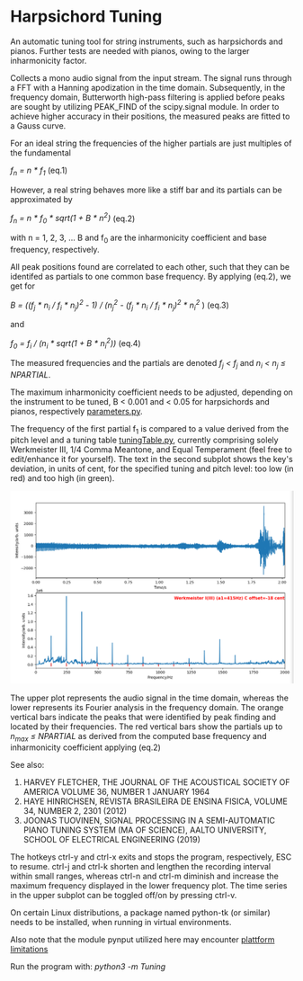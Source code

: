 # Harpsichord Tuning

An automatic tuning tool for string instruments, such as harpsichords and 
pianos. Further tests are needed with pianos, owing to the larger inharmonicity 
factor.

Collects a mono audio signal from the input stream. The signal 
runs through a FFT with a Hanning apodization in the time domain. 
Subsequently, in the frequency domain, Butterworth high-pass filtering 
is applied before peaks are sought by utilizing PEAK_FIND of
the scipy.signal module. In order to achieve higher accuracy in their 
positions, the measured peaks are fitted to a Gauss curve.

For an ideal string the frequencies of the higher partials are just multiples
of the fundamental

<em>f<sub>n</sub> = n * f<sub>1</sub> </em> (eq.1)

However, a real string behaves more like a stiff bar and its partials 
can be approximated by

<em>f<sub>n</sub> = n * f<sub>0</sub> * sqrt(1 + B * n<sup>2</sup>)</em> (eq.2)

with n = 1, 2, 3, ... B and f<sub>0</sub> are the inharmonicity coefficient and 
base frequency, respectively.

All peak positions found are correlated to each other, such that they 
can be identifed as partials to one common base frequency. 
By applying (eq.2), we get for

<em>B = ((f<sub>j</sub> * n<sub>i</sub> / f<sub>i</sub> * n<sub>j</sub>)<sup>2</sup> - 1) / 
(n<sub>j</sub><sup>2</sup> - (f<sub>j</sub> * n<sub>i</sub> / f<sub>i</sub> * n<sub>j</sub>)<sup>2</sup> * 
n<sub>i</sub><sup>2</sup> </em>) (eq.3)

and

<em>f<sub>0</sub> = f<sub>i</sub> / (n<sub>i</sub> * 
sqrt(1 + B * n<sub>i</sub><sup>2</sup>))</em> (eq.4)

The measured frequencies and the partials are denoted 
<em>f<sub>j</sub> < f<sub>j</sub></em> and 
<em>n<sub>i</sub> < n<sub>j</sub> &#8804; NPARTIAL</em>. 

The maximum inharmonicity coefficient needs to be adjusted, depending on 
the instrument to be tuned, B < 0.001 and < 0.05 for harpsichords and 
pianos, respectively [parameters.py](parameters.py).
 
The frequency of the first partial f<sub>1</sub> is compared to a value
derived from the pitch level and a tuning table 
[tuningTable.py](tuningTable.py), currently comprising solely Werkmeister III, 
1/4 Comma Meantone, and Equal Temperament (feel free to edit/enhance it 
for yourself). The text in the second subplot shows the key's deviation,
in units of cent, for the specified tuning and pitch level: too low (in red) 
and too high (in green).

![image info](./pictures/screenshot.png)

The upper plot represents the audio signal in the time domain, whereas the lower
represents its Fourier analysis in the frequency domain. The orange 
vertical bars indicate the peaks that were identified by peak finding 
and located by their frequencies. The red vertical bars show the partials up to 
<em>n<sub>max</sub> &#8804; NPARTIAL</em> as 
derived from the computed base frequency and inharmonicity coefficient applying
(eq.2)

See also:

1) HARVEY FLETCHER, THE JOURNAL OF THE ACOUSTICAL SOCIETY OF AMERICA VOLUME 36,
NUMBER 1 JANUARY 1964
2) HAYE HINRICHSEN, REVISTA BRASILEIRA DE ENSINA FISICA, VOLUME 34, NUMBER 2,
2301 (2012)
3) JOONAS TUOVINEN, SIGNAL PROCESSING IN A SEMI-AUTOMATIC PIANO TUNING SYSTEM
(MA OF SCIENCE), AALTO UNIVERSITY, SCHOOL OF ELECTRICAL ENGINEERING (2019)

The hotkeys ctrl-y and ctrl-x exits and stops the program, respectively, 
ESC to resume. ctrl-j and ctrl-k shorten and lengthen the recording 
interval within small ranges, whereas ctrl-n and ctrl-m diminish and 
increase the maximum frequency displayed in the lower frequency plot. The time
series in the upper subplot can be toggled off/on by pressing ctrl-v.

On certain Linux distributions, a package named python-tk (or similar) needs 
to be installed, when running in virtual environments.

Also note that the module pynput utilized here 
may encounter 
[plattform limitations](https://pynput.readthedocs.io/en/latest/limitations.html#)

Run the program with: <em>python3 -m Tuning</em>